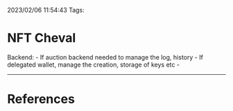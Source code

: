 2023/02/06 11:54:43
Tags:

# NFT Cheval


Backend:
    - If auction backend needed to manage the log, history
    - If delegated wallet, manage the creation, storage of keys etc 
    - 

---
# References

